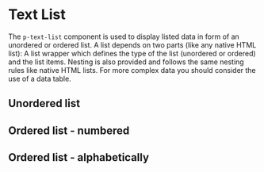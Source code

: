 # Text List

The `p-text-list` component is used to display listed data in form of an unordered or ordered list. A list depends on
two parts (like any native HTML list): A list wrapper which defines the type of the list (unordered or ordered) and the
list items. Nesting is also provided and follows the same nesting rules like native HTML lists. For more complex data
you should consider the use of a data table.

<TableOfContents></TableOfContents>

## Unordered list

<Playground :markup="list()" :config="config"></Playground>

## Ordered list - numbered

<Playground :markup="list('ordered')" :config="config"></Playground>

## Ordered list - alphabetically

<Playground :markup="list('ordered', 'alphabetically')" :config="config"></Playground>

<script lang="ts">
import Vue from 'vue';
import Component from 'vue-class-component';

@Component
export default class Code extends Vue {
  config = { themeable: true };
  
  list(listType?: string, orderType?: string) {
    const attr = (listType ? ` list-type="${listType}"` : '') + (orderType ? ` order-type="${orderType}"` : '');
    return `<p-text-list${attr}>
  <p-text-list-item>The quick brown fox jumps over the lazy dog</p-text-list-item>
  <p-text-list-item>The quick <a href="https://porsche.com">brown fox</a> jumps <b>over</b> the <strong>lazy</strong> dog
    <p-text-list${attr}>
      <p-text-list-item>The quick brown fox jumps over the lazy dog</p-text-list-item>
      <p-text-list-item>The quick brown fox jumps over the lazy dog, the lazy dog jumps over the quick brown fox</p-text-list-item>
        <p-text-list-item>The quick <a href="https://porsche.com">brown fox</a> jumps <b>over</b> the <strong>lazy</strong> dog
          <p-text-list${attr}>
            <p-text-list-item>The quick brown fox jumps over the lazy dog</p-text-list-item>
            <p-text-list-item>The quick brown fox jumps over the lazy dog, the lazy dog jumps over the quick brown fox</p-text-list-item>
          </p-text-list>
        </p-text-list-item>
    </p-text-list>
  </p-text-list-item>
  <p-text-list-item>The quick brown fox jumps over the lazy dog</p-text-list-item>
</p-text-list>`;
  }
}
</script>
